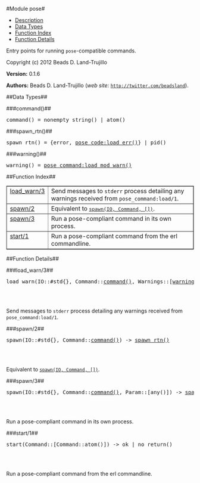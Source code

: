 

#Module pose#

* [Description](#description)
* [Data Types](#types)
* [Function Index](#index)
* [Function Details](#functions)


Entry points for running `pose`-compatible commands.

Copyright (c) 2012 Beads D. Land-Trujillo

__Version:__ 0.1.6

__Authors:__ Beads D. Land-Trujillo (_web site:_ [`http://twitter.com/beadsland`](http://twitter.com/beadsland)).
<a name="types"></a>

##Data Types##




###<a name="type-command">command()</a>##



<pre>command() = nonempty_string() | atom()</pre>



###<a name="type-spawn_rtn">spawn_rtn()</a>##



<pre>spawn_rtn() = {error, <a href="pose_code.md#type-load_err">pose_code:load_err()</a>} | pid()</pre>



###<a name="type-warning">warning()</a>##



<pre>warning() = <a href="pose_command.md#type-load_mod_warn">pose_command:load_mod_warn()</a></pre>
<a name="index"></a>

##Function Index##


<table width="100%" border="1" cellspacing="0" cellpadding="2" summary="function index"><tr><td valign="top"><a href="#load_warn-3">load_warn/3</a></td><td>Send messages to <code>stderr</code> process detailing any warnings received
from <code>pose_command:load/1</code>.</td></tr><tr><td valign="top"><a href="#spawn-2">spawn/2</a></td><td>Equivalent to <a href="#spawn-3"><tt>spawn(IO, Command, [])</tt></a>.</td></tr><tr><td valign="top"><a href="#spawn-3">spawn/3</a></td><td>Run a pose-compliant command in its own process.</td></tr><tr><td valign="top"><a href="#start-1">start/1</a></td><td>Run a pose-compliant command from the erl commandline.</td></tr></table>


<a name="functions"></a>

##Function Details##

<a name="load_warn-3"></a>

###load_warn/3##


<pre>load_warn(IO::#std{}, Command::<a href="#type-command">command()</a>, Warnings::[<a href="#type-warning">warning()</a>]) -> ok</pre>
<br></br>


Send messages to `stderr` process detailing any warnings received
from `pose_command:load/1`.<a name="spawn-2"></a>

###spawn/2##


<pre>spawn(IO::#std{}, Command::<a href="#type-command">command()</a>) -> <a href="#type-spawn_rtn">spawn_rtn()</a></pre>
<br></br>


Equivalent to [`spawn(IO, Command, [])`](#spawn-3).<a name="spawn-3"></a>

###spawn/3##


<pre>spawn(IO::#std{}, Command::<a href="#type-command">command()</a>, Param::[any()]) -> <a href="#type-spawn_rtn">spawn_rtn()</a></pre>
<br></br>


Run a pose-compliant command in its own process.<a name="start-1"></a>

###start/1##


<pre>start(Command::[Command::atom()]) -&gt; ok | no_return()</pre>
<br></br>


Run a pose-compliant command from the erl commandline.